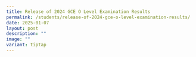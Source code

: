 ```yaml
---
title: Release of 2024 GCE O Level Examination Results
permalink: /students/release-of-2024-gce-o-level-examination-results/
date: 2025-01-07
layout: post
description: ""
image: ""
variant: tiptap
---
```

<p></p>